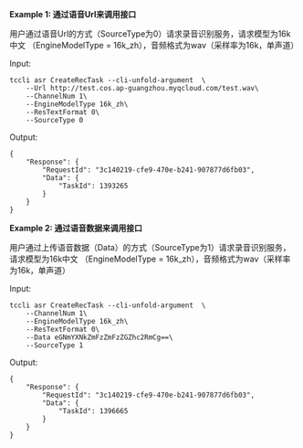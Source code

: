 **Example 1: 通过语音Url来调用接口**

用户通过语音Url的方式（SourceType为0）请求录音识别服务，请求模型为16k中文 （EngineModelType = 16k_zh），音频格式为wav（采样率为16k，单声道）

Input: 

```
tccli asr CreateRecTask --cli-unfold-argument  \
    --Url http://test.cos.ap-guangzhou.myqcloud.com/test.wav\
    --ChannelNum 1\
    --EngineModelType 16k_zh\
    --ResTextFormat 0\
    --SourceType 0
```

Output: 
```
{
    "Response": {
        "RequestId": "3c140219-cfe9-470e-b241-907877d6fb03",
        "Data": {
            "TaskId": 1393265
        }
    }
}
```

**Example 2: 通过语音数据来调用接口**

用户通过上传语音数据（Data）的方式（SourceType为1）请求录音识别服务，请求模型为16k中文 （EngineModelType = 16k_zh），音频格式为wav（采样率为16k，单声道）

Input: 

```
tccli asr CreateRecTask --cli-unfold-argument  \
    --ChannelNum 1\
    --EngineModelType 16k_zh\
    --ResTextFormat 0\
    --Data eGNmYXNkZmFzZmFzZGZhc2RmCg==\
    --SourceType 1
```

Output: 
```
{
    "Response": {
        "RequestId": "3c140219-cfe9-470e-b241-907877d6fb03",
        "Data": {
            "TaskId": 1396665
        }
    }
}
```

